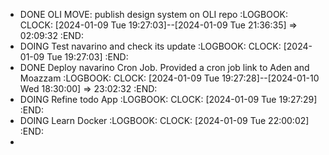 - DONE OLI MOVE: publish design system on OLI repo
  :LOGBOOK:
  CLOCK: [2024-01-09 Tue 19:27:03]--[2024-01-09 Tue 21:36:35] =>  02:09:32
  :END:
- DOING Test navarino and check its update
  :LOGBOOK:
  CLOCK: [2024-01-09 Tue 19:27:03]
  :END:
- DONE Deploy navarino Cron Job. Provided a cron job link to Aden and Moazzam
  :LOGBOOK:
  CLOCK: [2024-01-09 Tue 19:27:28]--[2024-01-10 Wed 18:30:00] =>  23:02:32
  :END:
- DOING Refine todo App
  :LOGBOOK:
  CLOCK: [2024-01-09 Tue 19:27:29]
  :END:
- DOING Learn Docker
  :LOGBOOK:
  CLOCK: [2024-01-09 Tue 22:00:02]
  :END:
-